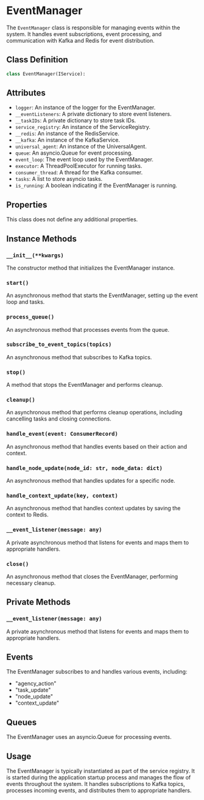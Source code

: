 # EventManager

The `EventManager` class is responsible for managing events within the system. It handles event subscriptions, event processing, and communication with Kafka and Redis for event distribution.

## Class Definition

```python
class EventManager(IService):
```

## Attributes

- `logger`: An instance of the logger for the EventManager.
- `__eventListeners`: A private dictionary to store event listeners.
- `__taskIDs`: A private dictionary to store task IDs.
- `service_registry`: An instance of the ServiceRegistry.
- `__redis`: An instance of the RedisService.
- `__kafka`: An instance of the KafkaService.
- `universal_agent`: An instance of the UniversalAgent.
- `queue`: An asyncio.Queue for event processing.
- `event_loop`: The event loop used by the EventManager.
- `executor`: A ThreadPoolExecutor for running tasks.
- `consumer_thread`: A thread for the Kafka consumer.
- `tasks`: A list to store asyncio tasks.
- `is_running`: A boolean indicating if the EventManager is running.

## Properties

This class does not define any additional properties.

## Instance Methods

### `__init__(**kwargs)`

The constructor method that initializes the EventManager instance.

### `start()`

An asynchronous method that starts the EventManager, setting up the event loop and tasks.

### `process_queue()`

An asynchronous method that processes events from the queue.

### `subscribe_to_event_topics(topics)`

An asynchronous method that subscribes to Kafka topics.

### `stop()`

A method that stops the EventManager and performs cleanup.

### `cleanup()`

An asynchronous method that performs cleanup operations, including cancelling tasks and closing connections.

### `handle_event(event: ConsumerRecord)`

An asynchronous method that handles events based on their action and context.

### `handle_node_update(node_id: str, node_data: dict)`

An asynchronous method that handles updates for a specific node.

### `handle_context_update(key, context)`

An asynchronous method that handles context updates by saving the context to Redis.

### `__event_listener(message: any)`

A private asynchronous method that listens for events and maps them to appropriate handlers.

### `close()`

An asynchronous method that closes the EventManager, performing necessary cleanup.

## Private Methods

### `__event_listener(message: any)`

A private asynchronous method that listens for events and maps them to appropriate handlers.

## Events

The EventManager subscribes to and handles various events, including:
- "agency_action"
- "task_update"
- "node_update"
- "context_update"

## Queues

The EventManager uses an asyncio.Queue for processing events.

## Usage

The EventManager is typically instantiated as part of the service registry. It is started during the application startup process and manages the flow of events throughout the system. It handles subscriptions to Kafka topics, processes incoming events, and distributes them to appropriate handlers.
